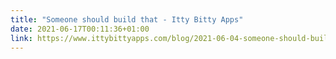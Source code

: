 ```yaml
---
title: "Someone should build that - Itty Bitty Apps"
date: 2021-06-17T00:11:36+01:00
link: https://www.ittybittyapps.com/blog/2021-06-04-someone-should-build-that/
---
```

